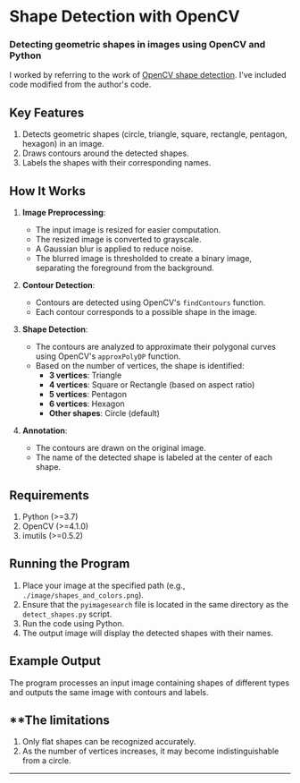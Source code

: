 # **Shape Detection with OpenCV**

### Detecting geometric shapes in images using OpenCV and Python

I worked by referring to the work of [OpenCV shape detection](https://pyimagesearch.com/2016/02/08/opencv-shape-detection/). I've included code modified from the author's code.

## **Key Features**
1. Detects geometric shapes (circle, triangle, square, rectangle, pentagon, hexagon) in an image.
2. Draws contours around the detected shapes.
3. Labels the shapes with their corresponding names.

## **How It Works**
1. **Image Preprocessing**:
   - The input image is resized for easier computation.
   - The resized image is converted to grayscale.
   - A Gaussian blur is applied to reduce noise.
   - The blurred image is thresholded to create a binary image, separating the foreground from the background.

2. **Contour Detection**:
   - Contours are detected using OpenCV's `findContours` function.
   - Each contour corresponds to a possible shape in the image.

3. **Shape Detection**:
   - The contours are analyzed to approximate their polygonal curves using OpenCV's `approxPolyDP` function.
   - Based on the number of vertices, the shape is identified:
     - **3 vertices**: Triangle
     - **4 vertices**: Square or Rectangle (based on aspect ratio)
     - **5 vertices**: Pentagon
     - **6 vertices**: Hexagon
     - **Other shapes**: Circle (default)

4. **Annotation**:
   - The contours are drawn on the original image.
   - The name of the detected shape is labeled at the center of each shape.

## **Requirements**
1. Python (>=3.7)
2. OpenCV (>=4.1.0)
3. imutils (>=0.5.2)

## **Running the Program**
1. Place your image at the specified path (e.g., `./image/shapes_and_colors.png`).
2. Ensure that the `pyimagesearch` file is located in the same directory as the `detect_shapes.py` script.
3. Run the code using Python.
4. The output image will display the detected shapes with their names.


## **Example Output**
The program processes an input image containing shapes of different types and outputs the same image with contours and labels.

## **The limitations
1. Only flat shapes can be recognized accurately.
2. As the number of vertices increases, it may become indistinguishable from a circle.
---
